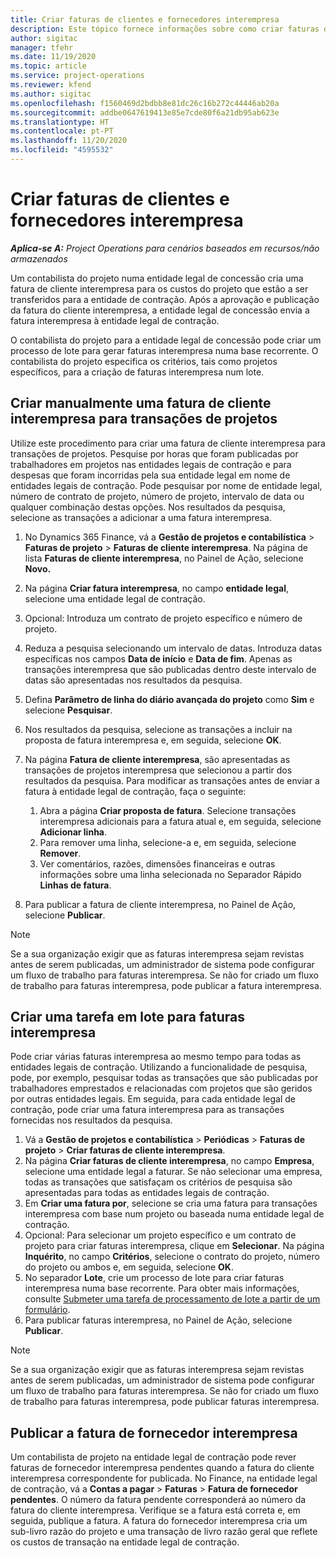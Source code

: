 ```yaml
---
title: Criar faturas de clientes e fornecedores interempresa
description: Este tópico fornece informações sobre como criar faturas de clientes e fornecedores interempresa.
author: sigitac
manager: tfehr
ms.date: 11/19/2020
ms.topic: article
ms.service: project-operations
ms.reviewer: kfend
ms.author: sigitac
ms.openlocfilehash: f1560469d2bdbb8e81dc26c16b272c44446ab20a
ms.sourcegitcommit: addbe0647619413e85e7cde80f6a21db95ab623e
ms.translationtype: HT
ms.contentlocale: pt-PT
ms.lasthandoff: 11/20/2020
ms.locfileid: "4595532"
---
```

# <a name="create-intercompany-customer-and-vendor-invoices"></a>Criar faturas de clientes e fornecedores interempresa

_**Aplica-se A:** Project Operations para cenários baseados em recursos/não armazenados_

Um contabilista do projeto numa entidade legal de concessão cria uma fatura de cliente interempresa para os custos do projeto que estão a ser transferidos para a entidade de contração. Após a aprovação e publicação da fatura do cliente interempresa, a entidade legal de concessão envia a fatura interempresa à entidade legal de contração.

O contabilista do projeto para a entidade legal de concessão pode criar um processo de lote para gerar faturas interempresa numa base recorrente. O contabilista do projeto especifica os critérios, tais como projetos específicos, para a criação de faturas interempresa num lote.

## <a name="manually-create-an-intercompany-customer-invoice-for-project-transactions"></a>Criar manualmente uma fatura de cliente interempresa para transações de projetos 

Utilize este procedimento para criar uma fatura de cliente interempresa para transações de projetos. Pesquise por horas que foram publicadas por trabalhadores em projetos nas entidades legais de contração e para despesas que foram incorridas pela sua entidade legal em nome de entidades legais de contração. Pode pesquisar por nome de entidade legal, número de contrato de projeto, número de projeto, intervalo de data ou qualquer combinação destas opções. Nos resultados da pesquisa, selecione as transações a adicionar a uma fatura interempresa.

1. No Dynamics 365 Finance, vá a **Gestão de projetos e contabilística** > **Faturas de projeto** > **Faturas de cliente interempresa**. Na página de lista **Faturas de cliente interempresa**, no Painel de Ação, selecione **Novo.**
2. Na página **Criar fatura interempresa**, no campo **entidade legal**, selecione uma entidade legal de contração.
3. Opcional: Introduza um contrato de projeto específico e número de projeto.
4. Reduza a pesquisa selecionando um intervalo de datas. Introduza datas específicas nos campos **Data de início** e **Data de fim**. Apenas as transações interempresa que são publicadas dentro deste intervalo de datas são apresentadas nos resultados da pesquisa.
5. Defina **Parâmetro de linha do diário avançada do projeto** como **Sim** e selecione **Pesquisar**.
6. Nos resultados da pesquisa, selecione as transações a incluir na proposta de fatura interempresa e, em seguida, selecione **OK**.
7. Na página **Fatura de cliente interempresa**, são apresentadas as transações de projetos interempresa que selecionou a partir dos resultados da pesquisa. Para modificar as transações antes de enviar a fatura à entidade legal de contração, faça o seguinte:
  
    1. Abra a página **Criar proposta de fatura**. Selecione transações interempresa adicionais para a fatura atual e, em seguida, selecione **Adicionar linha**.
    2. Para remover uma linha, selecione-a e, em seguida, selecione **Remover**.
    3. Ver comentários, razões, dimensões financeiras e outras informações sobre uma linha selecionada no Separador Rápido **Linhas de fatura**.
    
8. Para publicar a fatura de cliente interempresa, no Painel de Ação, selecione **Publicar**.

> [!NOTE]
> Se a sua organização exigir que as faturas interempresa sejam revistas antes de serem publicadas, um administrador de sistema pode configurar um fluxo de trabalho para faturas interempresa. Se não for criado um fluxo de trabalho para faturas interempresa, pode publicar a fatura interempresa.

## <a name="create-a-batch-job-for-intercompany-invoices"></a>Criar uma tarefa em lote para faturas interempresa

Pode criar várias faturas interempresa ao mesmo tempo para todas as entidades legais de contração. Utilizando a funcionalidade de pesquisa, pode, por exemplo, pesquisar todas as transações que são publicadas por trabalhadores emprestados e relacionadas com projetos que são geridos por outras entidades legais. Em seguida, para cada entidade legal de contração, pode criar uma fatura interempresa para as transações fornecidas nos resultados da pesquisa.

1. Vá a **Gestão de projetos e contabilística** > **Periódicas** > **Faturas de projeto** > **Criar faturas de cliente interempresa**.
2. Na página **Criar faturas de cliente interempresa**, no campo **Empresa**, selecione uma entidade legal a faturar. Se não selecionar uma empresa, todas as transações que satisfaçam os critérios de pesquisa são apresentadas para todas as entidades legais de contração.
3. Em **Criar uma fatura por**, selecione se cria uma fatura para transações interempresa com base num projeto ou baseada numa entidade legal de contração.
4. Opcional: Para selecionar um projeto específico e um contrato de projeto para criar faturas interempresa, clique em **Selecionar**. Na página **Inquérito**, no campo **Critérios**, selecione o contrato do projeto, número do projeto ou ambos e, em seguida, selecione **OK**.
5. No separador **Lote**, crie um processo de lote para criar faturas interempresa numa base recorrente. Para obter mais informações, consulte [Submeter uma tarefa de processamento de lote a partir de um formulário](https://docs.microsoft.com/dynamicsax-2012/appuser-itpro/submit-a-batch-processing-job-from-a-form).
6. Para publicar faturas interempresa, no Painel de Ação, selecione **Publicar**.

> [!NOTE]
> Se a sua organização exigir que as faturas interempresa sejam revistas antes de serem publicadas, um administrador de sistema pode configurar um fluxo de trabalho para faturas interempresa. Se não for criado um fluxo de trabalho para faturas interempresa, pode publicar faturas interempresa.

## <a name="post-the-intercompany-vendor-invoice"></a>Publicar a fatura de fornecedor interempresa

Um contabilista de projeto na entidade legal de contração pode rever faturas de fornecedor interempresa pendentes quando a fatura do cliente interempresa correspondente for publicada. No Finance, na entidade legal de contração, vá a **Contas a pagar** > **Faturas** > **Fatura de fornecedor pendentes**. O número da fatura pendente corresponderá ao número da fatura do cliente interempresa. Verifique se a fatura está correta e, em seguida, publique a fatura. A fatura do fornecedor interempresa cria um sub-livro razão do projeto e uma transação de livro razão geral que reflete os custos de transação na entidade legal de contração.
